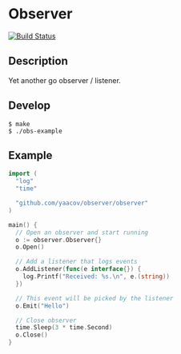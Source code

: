 # Observer

[![Build Status](https://travis-ci.org/yaacov/observer.svg?branch=master)](https://travis-ci.org/yaacov/observer)

## Description

Yet another go observer / listener.

## Develop

```
$ make
$ ./obs-example
```

## Example

``` go
import (
  "log"
  "time"

  "github.com/yaacov/observer/observer"
)

main() {
  // Open an observer and start running
  o := observer.Observer{}
  o.Open()

  // Add a listener that logs events
  o.AddListener(func(e interface{}) {
    log.Printf("Received: %s.\n", e.(string))
  })

  // This event will be picked by the listener
  o.Emit("Hello")

  // Close observer
  time.Sleep(3 * time.Second)
  o.Close()
}
```
